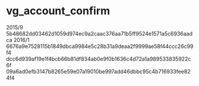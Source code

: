 # vg_account_confirm
2015/9
5b48682dd03462d1059d974ec9a2caac376aa71b5ff9524e1571a5c6936aadca
2016/1
6676a9e7528115b1849dbca9984e5c28b31a9deaa2f9999ae58f44ccc26c99f4
dcc6d939af19e1f4bcb66b81df834ab0e9f0b1636c4d72a1a989533835922c6f
09a6ad0efb3147b8265e59e07a19010be997add46dbbc95c4b716933fee824f4
